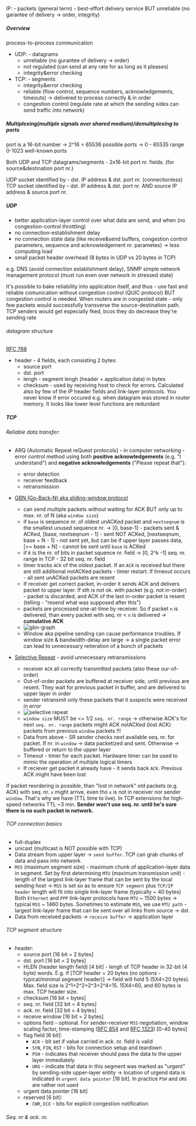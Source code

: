 IP: - packets (general term)
	- best-effort delivery service BUT unreliable (no garantee of delivery -> order, integrity)

##### Overview
process-to-process communication

- UDP: - datagrams
	- unreliable (no gurantee of delivery -> order)
	- not regulated (can send at any rate for as long as it pleases)
	- integrity&error checking
- TCP: - segments
	- integrity&error checking
	- reliable (flow control, sequence numbers, acknowledgements, timeouts) -> delivered to process correctly & in order
	- congestion control (regulate rate at which the sending sides can send traffic into network)

##### Multiplexing(multiple signals over shared medium)/demultiplexing to ports
port is a 16-bit number -> 2^16 = 65536 possible ports -> 0 - 65535 range
0-1023 well-known ports

Both UDP and TCP datagrams/segments - 2x16-bit port nr. fields. (for source&destination port nr.)

UDP socket identified by - dst. IP address & dst. port nr. (connectionless)
TCP socket identified by - dst. IP address & dst. port nr. AND source IP address & source port nr.

##### UDP
- better application-layer control over what data are send, and when (no congestion-control throttling)
- no connection-establishment delay
- no connection state data (like receive&send buffers, congestion control parameters, sequence and acknowledgement nr. parametes) -> less computing load
- small packet header overhead (8 bytes in UDP vs 20 bytes in TCP)

e.g. DNS (avoid connection establishment delay), SNMP simple network management protocol (must run even over network in stressed state)

It's possible to bake reliability into application itself, and thus - use fast and reliable comunication without congestion control (QUIC protocol)
BUT
congestion control is needed. When routers are in congested state - only few packets would successfully transverse the source-destination path.  
TCP senders would get especially fked, bcos they do decrease they're sending rate

###### datagram structure
[RFC 768](https://datatracker.ietf.org/doc/html/rfc768)

- header - 4 fields, each consisting 2 bytes:
	- source port
	- dst. port
	- lengh - segment lengh (header + application data) in bytes
	- checksum - used by receiving host to check for errors. Calculated also by few of the IP header fields and link-layer protocols. You never know if error occured e.g. when datagram was stored in router memory.
	It looks like lower level functions are redundant



##### TCP
###### Reliable data transfer:
- ARQ (Automatic Repeat reQuest protocols) - in computer networking - error control method using both **positive acknowledgements** (e.g. "I understand") and **negative acknowledgements** ("Please repeat that"):
	- error detection
	- receiver feedback
	- retransmission

- [GBN (Go-Back-N) aka sliding-window protocol](https://media.pearsoncmg.com/aw/ecs_kurose_compnetwork_7/cw/content/interactiveanimations/go-back-n-protocol/index.html)
	- can send multiple packets without waiting for ACK BUT only up to max. nr. of N (aka `window size`)
	- if `base` is sequence nr. of oldest unACKed packet and `nextseqnum` is the smallest unused sequence nr. -> [0, base-1] - packets sent & ACKed, [base, nextseqnum - 1] - sent NOT ACKed, [nextseqnum, base + N - 1] - not sent yet, but can be if upper layer passes data, [>= base + N] - cannot be sent until `base` is ACKed
	- if *k* is the nr. of bits in packet squence nr. field -> [0, 2^k -1] seq. nr. range
	in TCP - 32 bit seq. nr. field
	- timer tracks `ACK` of the oldest packet. If an `ACK` is received but there are still additional notACKed packets - timer restart. If timeout occurs - all sent unACKed packets are resent
	- If receiver get correct packet, in-order it sends ACK and delivers packet to upper layer.
	If sth is not ok. with packet (e.g. not in-order) - packet is discarded, and ACK of the last in-order packet is resent (telling - "resend what was supposed after this")
	- packets are processed one-at-time by receiver. So if packet `n` is delivered, than every packet with seq. nr < `n` is delivered -> **cumulative ACK**
	- ![gbn-graph](./img/gbn-graph.png)
	- Window aka pipeline sending can cause performance troubles.
	If window size & bandwidth-delay are large -> a single packet error can lead to unnecessary reiteration of a bunch of packets

- [Selective Repeat](https://computerscience.unicam.it/marcantoni/reti/applet/SelectiveRepeatProtocol/selRepProt.html) - avoid unnecessary retransmissions
	- receiver `ACK` all correctly transmitted packets (also these our-of-order)
	- Out-of-order packets are buffered at receiver side, until previous are resent.
	They wait for previous packet in buffer, and are delivered to upper layer in order
	- sender retransmit only these packets that it suspects were received in error
	- ![selective repeat](./img/sr-graph.png)
	- `window size` MUST be <= 1/2 `seq. nr. range` -> otherwise ACK's for next `seq. nr. range` packets might ACK notACKed (lost ACK) packets from previous `window` packets !!!
	- Data from above - SR sender checks next available seq. nr. for packet. If nr. in `window` -> data packetized and sent.
	Otherwise -> buffered or return to the upper layer
	- Timeout - timer for each packet. Hardware timer can be used to mimic the operation of multiple logical timers
	- If reciever get packet it already have - it sends back `ACK`. Previous ACK might have been lost

If packet reordering is possible, than "lost in network" old packets (e.g. ACK) with seq. nr. `x` might arrive, even tho `x` is not in receiver nor sender `window`.
That's why we have (TTL time to live). In TCP extensions for high-speed networks TTL ~3 min. **Sender won't use seq. nr. until he's sure there is no such packet in network.**

###### TCP connection basics
- full-duplex
- unicast (multicast is NOT possible with TCP)
- Data stream from upper layer -> `send buffer`.
  TCP can grab chunks of data and pass into network.
- `MSS` (maximum segment size) - maximum chunk of application-layer data in segment.
  Set by first determining `MTU` (maximum transmission unit) - length of the largest link-layer frame that can be sent by the local sending host -> `MSS` is set so as to ensure `TCP segment` plus `TCP/IP header` length will fit into single link-layer frame (typically ~ 40 bytes)
Both `Ethernet` and `PPP` link-layer protocols have `MTU` ~ 1500 bytes -> typical `MSS` ~ 1460 bytes.
Sometimes to estimate `MSS`, we use `MTU path` - largest link-layer frame that can be sent over all links from source -> dst.
- Data from received packets -> `receive buffer` -> application layer

###### TCP segment structure
- header:
	- source port [16 bit = 2 bytes]
	- dst. port [16 bit = 2 bytes]
	- HLEN (header length field) [4 bit] - lengh of TCP header in 32-bit (4 byte) words. E.g. if [TCP header = 20 bytes (no options - typical/minimal segment header)] -> field will hold 5 (5X4=20 bytes). Max. field size is 2^1+2^2+2^3+2^4=15. 15X4=60, and 60 bytes is max. TCP header size.
	- checksum [16 bit = bytes]
	- seq. nr. field [32 bit = 4 bytes]
	- ack. nr. field [32 bit = 4 bytes]
	- receive window [16 bit = 2 bytes]
	- options field - optional. For sender-receiver `MSS` negotiation, window scaling factor, time-stamping ([RFC 854](https://www.rfc-editor.org/rfc/rfc854) and [RFC 1323](https://datatracker.ietf.org/doc/html/rfc1323)) [0-40 bytes]
	- flag field [6 bit]:
		- `ACK` - bit set if value carried in ack. nr. field is valid
		- `SYN`, `FIN`, `RST` - bits for connection setup and teardown
		- `PSH` - indicates that receiver should pass the data to the upper layer immediately
		- `URG` - indicate that data in this segment was marked as "urgent" by sending-side upper-layer entity -> location of urgend data is indicated in `urgent data pointer` [16 bit]. In practice `PSH` and `URG` are rather not used
	- urgent data pointer [16 bit]
	- reserved [6 bit]:
		- `CWR`, `ECE` - bits for explicit congestion notification

###### Seq. nr & ack. nr.

